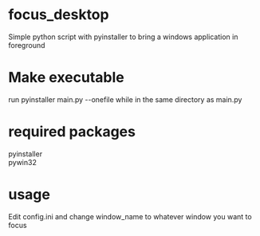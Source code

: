 # focus_desktop  
 Simple python script with pyinstaller to bring a windows application in foreground
 
 # Make executable  
 run pyinstaller main.py --onefile while in the same directory as main.py

 # required packages  
 pyinstaller  
 pywin32

 # usage
 Edit config.ini and change window_name to whatever window you want to focus
